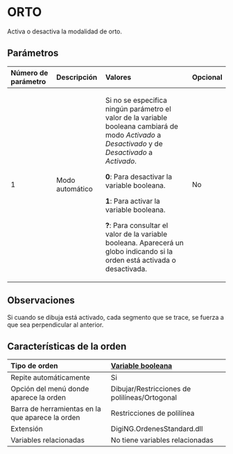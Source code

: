 # ORTO

Activa o desactiva la modalidad de orto.

## Parámetros

<table>
  <thead>
    <tr>
      <th style="text-align:left">N&#xFA;mero de par&#xE1;metro</th>
      <th style="text-align:left">Descripci&#xF3;n</th>
      <th style="text-align:left">Valores</th>
      <th style="text-align:left">Opcional</th>
    </tr>
  </thead>
  <tbody>
    <tr>
      <td style="text-align:left">1</td>
      <td style="text-align:left">Modo autom&#xE1;tico</td>
      <td style="text-align:left">
        <p>Si no se especifica ning&#xFA;n par&#xE1;metro el valor de la variable
          booleana cambiar&#xE1; de modo <em>Activado</em> a <em>Desactivado</em> y de <em>Desactivado</em> a <em>Activado</em>.</p>
        <p><b>0</b>: Para desactivar la variable booleana.</p>
        <p><b>1</b>: Para activar la variable booleana.</p>
        <p><b>?</b>: Para consultar el valor de la variable booleana. Aparecer&#xE1;
          un globo indicando si la orden est&#xE1; activada o desactivada.</p>
      </td>
      <td style="text-align:left">No</td>
    </tr>
  </tbody>
</table>

## Observaciones

Si cuando se dibuja está activado, cada segmento que se trace, se fuerza a que sea perpendicular al anterior.

## Características de la orden

| Tipo de orden | [Variable booleana](orto.md) |
| :--- | :--- |
| Repite automáticamente | Si |
| Opción del menú donde aparece la orden | Dibujar/Restricciones de polilíneas/Ortogonal |
| Barra de herramientas en la que aparece la orden | Restricciones de polilínea |
| Extensión | DigiNG.OrdenesStandard.dll |
| Variables relacionadas | No tiene variables relacionadas |


